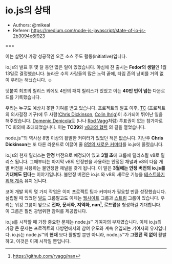 # io.js의 상태

- Authors: @mikeal
- Referer: https://medium.com/node-js-javascript/state-of-io-js-2b3094e6f923

===

이는 살면서 가장 성공적인 오픈 소스 주도 활동(initiative)입니다.

io.js의 발표 후 몇 달 동안 많은 일이 있었습니다. 야심에 찬 출시는 **Fedor의 생일**인
1월 13일로 결정했습니다. 놀라운 수의 사람들의 많은 노력 끝에, 타임 존의 낭비를
거의 없이 우리는 해냈습니다. ☺

덧붙여 최초의 릴리스 외에도 4번의 패치 릴리스가 있었고 이는 **40만 번이 넘는**
다운로드를 기록했습니다.

우리는 누구도 예상치 못한 기여를 받고 있습니다. 프로젝트의 발표 이후,
[TC](https://github.com/iojs/io.js/blob/v1.x/GOVERNANCE.md#iojs-project-governance)
(프로젝트의 의사결정 기구)에 두 사람([Chris Dickinson](https://github.com/chrisdickinson), [Colin
Ihrig](https://github.com/cjihrig))이 추가되어 뛰어난 일을 해주었습니다. [Domenic
Denicola](https://github.com/domenic)도 (나나 [Rod
Vagg](https://github.com/rvagg)처럼) 투표권이 없는 참가자로 TC 회의에
초대되었습니다. 이는 **TC39**와 [v8과의 협력](https://twitter.com/rvagg/status/558378711624343552)
의 길을 열었습니다.

node.js™의 역사상 8명 이상의 활발한 커미터가 있었던 적은 없습니다. 지난주 **Chris
Dickinson**는 또 다른 라운드로 이끌어 줄 [8명의 새로운 커미터](https://github.com/iojs/io.js/issues/234#issuecomment-71097752)를
io.js에 올렸습니다.

io.js의 현재 릴리스는 **안정** 버전으로 예정되어 있고 **3월 초**에 크롬에 릴리스될
v8로 릴리스 됩니다. 그때부터는 마지막 v8의 안정판을 사용하는 안정된 채널과 v8의 다음
개발 버전을 사용하는 불안정한 채널을 갖게 됩니다. 이 말은 **3월에는 안정 버전의
io.js를 기대해도 된다**는 이야기입니다. 불안정 버전은 io.js 와 v8의 새로운 기능을
[테스트하기 위해 계속](https://github.com/iojs/io.js/pull/630) 유지 됩니다.

코어 개발 외의 몇 가지 작업은 이미 프로젝트 팀과 커미터가 필요할 만큼
성장했습니다. 설립될 때 있었던 [빌드](https://github.com/iojs/build) 그룹말고도
이제는 [웹사이트](https://github.com/iojs/website) 그룹과 [스트림](https://github.com/iojs/readable-stream)
그룹이 있습니다. 우리는 워킹 그룹이 앞으로 **전파, 문서화, 지역화, nan[^1], 로드맵**을
형성하길 기대합니다. 이 그룹은 훨씬 광범위한 참여를 제공합니다.

io.js를 시작할 때 가장 중요한 문제는 node.js™ 기여자의 부재였습니다. 이제 io.js의
가장 큰 문제는 프로젝트의 다방면에서의 참여 유도와 계속 유입되는 기여자의
유지입니다. io.js는 node.js™의 **현재** 보다 활발할 뿐만 아니라, node.js™가
**그랬던 적 없이** 활발하고, 이것은 이제 시작일 뿐입니다.

[^1]: https://github.com/rvagg/nan
